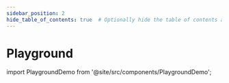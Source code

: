 ```yaml
---
sidebar_position: 2
hide_table_of_contents: true  # Optionally hide the table of contents as well
---
```

# Playground

import PlaygroundDemo from '@site/src/components/PlaygroundDemo';

<PlaygroundDemo></PlaygroundDemo>


